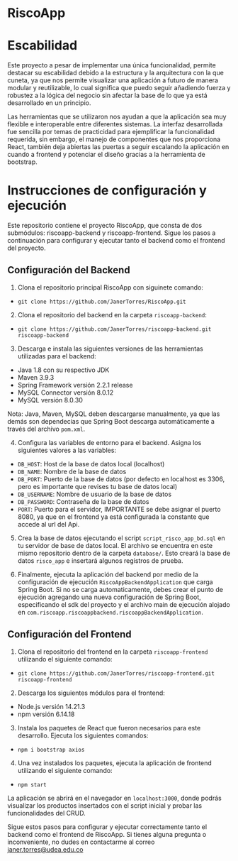 # RiscoApp

# Escabilidad
Este proyecto a pesar de implementar una única funcionalidad, permite destacar su escabilidad debido a la estructura y la arquitectura con la que cuneta, ya que nos permite visualizar una aplicación a futuro de manera modular y reutilizable, lo cual significa que puedo seguir añadiendo fuerza y robustez a la lógica del negocio sin afectar la base de lo que ya está desarrollado en un principio.

Las herramientas que se utilizaron nos ayudan a que la aplicación sea muy flexible e interoperable entre diferentes sistemas. La interfaz desarrollada fue sencilla por temas de practicidad para ejemplificar la funcionalidad requerida, sin embargo, el manejo de componentes que nos proporciona React, también deja abiertas las puertas a seguir escalando la aplicación en cuando a frontend y potenciar el diseño gracias a la herramienta de bootstrap.


# Instrucciones de configuración y ejecución

Este repositorio contiene el proyecto RiscoApp, que consta de dos submódulos: riscoapp-backend y riscoapp-frontend. Sigue los pasos a continuación para configurar y ejecutar tanto el backend como el frontend del proyecto.

## Configuración del Backend

1. Clona el repositorio principal RiscoApp con siguinete comando:

- `git clone https://github.com/JanerTorres/RiscoApp.git`


2. Clona el repositorio del backend en la carpeta `riscoapp-backend`:

- `git clone https://github.com/JanerTorres/riscoapp-backend.git riscoapp-backend`



3. Descarga e instala las siguientes versiones de las herramientas utilizadas para el backend:
- Java 1.8 con su respectivo JDK
- Maven 3.9.3
- Spring Framework versión 2.2.1 release
- MySQL Connector versión 8.0.12
- MySQL versión 8.0.30

Nota: Java, Maven, MySQL deben descargarse manualmente, ya que las demás son dependecias que Spring Boot descarga automáticamente a través del archivo `pom.xml`.

4. Configura las variables de entorno para el backend. Asigna los siguientes valores a las variables:
- `DB_HOST`: Host de la base de datos local (localhost)
- `DB_NAME`: Nombre de la base de datos 
- `DB_PORT`: Puerto de la base de datos (por defecto en localhost es 3306, pero es importante que revises tu base de datos local)
- `DB_USERNAME`: Nombre de usuario de la base de datos
- `DB_PASSWORD`: Contraseña de la base de datos
- `PORT`: Puerto para el servidor, IMPORTANTE se debe asignar el puerto 8080, ya que en el frontend ya está configurada la constante que accede al url del Api.

5. Crea la base de datos ejecutando el script `script_risco_app_bd.sql` en tu servidor de base de datos local. El archivo se encuentra en este mismo repositorio dentro de la carpeta `database/`. Esto creará la base de datos `risco_app` e insertará algunos registros de prueba.

6. Finalmente, ejecuta la aplicación del backend por medio de la configuración de ejecución `RiscoAppBackendApplication`  que carga Spring Boot. Si no se carga automaticamente, debes crear el punto de ejecución agregando una nueva configuración de Spring Boot, especificando el sdk del proyecto y el archivo main de ejecución alojado en `com.riscoapp.riscoappbackend.riscoappBackendApplication`.


## Configuración del Frontend

1. Clona el repositorio del frontend en la carpeta `riscoapp-frontend` utilizando el siguiente comando:
  - `git clone https://github.com/JanerTorres/riscoapp-frontend.git riscoapp-frontend`

2. Descarga los siguientes módulos para el frontend:
- Node.js versión 14.21.3
- npm versión 6.14.18

3. Instala los paquetes de React que fueron necesarios para este desarrollo. Ejecuta los siguientes comandos:
- `npm i bootstrap axios`


4. Una vez instalados los paquetes, ejecuta la aplicación de frontend utilizando el siguiente comando:
- `npm start`


La aplicación se abrirá en el navegador en `localhost:3000`, donde podrás visualizar los productos insertados con el script inicial y probar las funcionalidades del CRUD.

Sigue estos pasos para configurar y ejecutar correctamente tanto el backend como el frontend de RiscoApp. Si tienes alguna pregunta o inconveniente, no dudes en contactarme al correo janer.torres@udea.edu.co
















